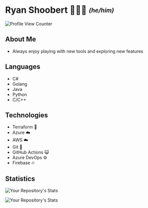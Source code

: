 # Ryan Shoobert 👨🏼‍💻 <sub><sup>_(he/him)_</sup></sub>

![Profile View Counter](https://komarev.com/ghpvc/?username=RyanShoobert)

## About Me

- Always enjoy playing with new tools and exploring new features

## Languages

- C#
- Golang
- Java
- Python
- C/C++

## Technologies

- Terraform 🧱
- Azure ☁️
- AWS ☁️
- Git 🌳
- GitHub Actions 😺
- Azure DevOps ⚙️
- Firebase 🔥

## Statistics

![Your Repository's Stats](https://github-readme-stats.vercel.app/api?username=RyanShoobert&show_icons=true)

![Your Repository's Stats](https://github-readme-stats.vercel.app/api/top-langs/?username=RyanShoobert&theme=blue-green)

